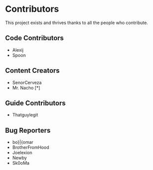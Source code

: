 # Contributors

This project exists and thrives thanks to all the people who contribute.

## Code Contributors

- Alexij
- Spoon

## Content Creators

- SenorCerveza
- Mr. Nacho [*]

## Guide Contributors

- Thatguylegit

## Bug Reporters

- bo}|{omar
- BrotherFromHood
- Joelexion
- Newby
- Sk0oMa
